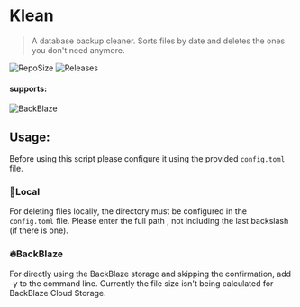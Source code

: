 # Klean
> A database backup cleaner. Sorts files by date and deletes the ones you don't need anymore. 

![RepoSize](https://img.shields.io/github/repo-size/kevinkosterr/Klean)
![Releases](https://img.shields.io/github/v/release/kevinkosterr/Klean?include_prereleases)


#### supports:
![BackBlaze](https://www.backblaze.com/pics/backblaze-logo.gif)
<br>

## Usage:

Before using this script please configure it using the provided `config.toml` file. 

### :file_folder:Local

For deleting files locally, the directory must be configured in the `config.toml` file. Please enter the full path , not including the last backslash (if there is one).

### :fire:BackBlaze

For directly using the BackBlaze storage and skipping the confirmation, add -y to the command line. Currently the file size isn't being calculated for BackBlaze Cloud Storage. 

